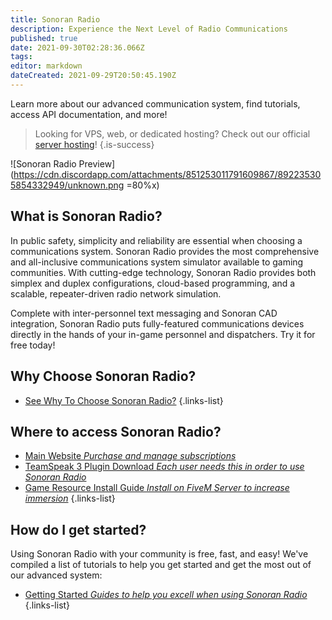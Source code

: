 ```yaml
---
title: Sonoran Radio
description: Experience the Next Level of Radio Communications
published: true
date: 2021-09-30T02:28:36.066Z
tags: 
editor: markdown
dateCreated: 2021-09-29T20:50:45.190Z
---
```


Learn more about our advanced communication system, find tutorials, access API documentation, and more!

> Looking for VPS, web, or dedicated hosting? Check out our official [server hosting](https://info.sonorancad.com/other-products/server-hosting)! {.is-success}

<!--![Sonoran Radio](/logos/radio_logo_dark.png =95%x)-->

![Sonoran Radio Preview](https://cdn.discordapp.com/attachments/851253011791609867/892235305854332949/unknown.png =80%x)

## What is Sonoran Radio?

In public safety, simplicity and reliability are essential when choosing a communications system. Sonoran Radio provides the most comprehensive and all-inclusive communications system simulator available to gaming communities. With cutting-edge technology, Sonoran Radio provides both simplex and duplex configurations, cloud-based programming, and a scalable, repeater-driven radio network simulation.

Complete with inter-personnel text messaging and Sonoran CAD integration, Sonoran Radio puts fully-featured communications devices directly in the hands of your in-game personnel and dispatchers. Try it for free today!

## Why Choose Sonoran Radio?

- [See Why To Choose Sonoran Radio?](/home)
{.links-list}

## Where to access Sonoran Radio?

- [Main Website *Purchase and manage subscriptions*](https://sonoranradio.com)
- [TeamSpeak 3 Plugin Download *Each user needs this in order to use Sonoran Radio*](#)
- [Game Resource Install Guide *Install on FiveM Server to increase immersion*](#)
{.links-list}

## How do I get started?

Using Sonoran Radio with your community is free, fast, and easy! We've compiled a list of tutorials to help you get started and get the most out of our advanced system:

- [Getting Started *Guides to help you excell when using Sonoran Radio*](#)
{.links-list}